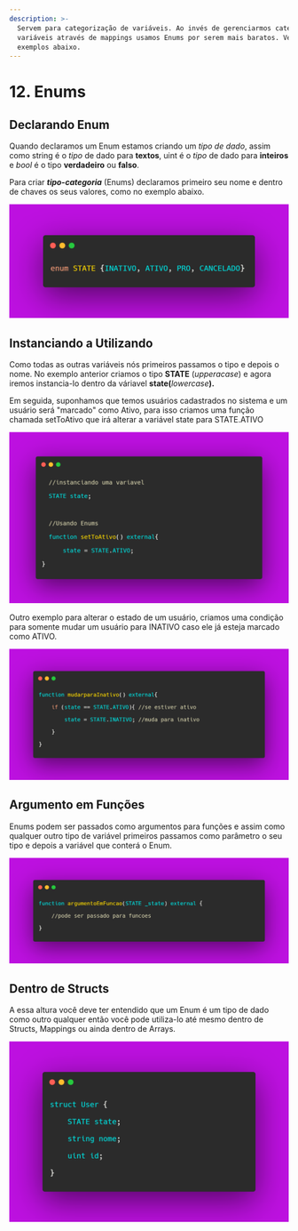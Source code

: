 ```yaml
---
description: >-
  Servem para categorização de variáveis. Ao invés de gerenciarmos categorias de
  variáveis através de mappings usamos Enums por serem mais baratos. Veja alguns
  exemplos abaixo.
---
```


# 12. Enums

## Declarando Enum

Quando declaramos um Enum estamos criando um _tipo de dado_, assim como string é o _tipo_ de dado para **textos**, uint é o _tipo_ de dado para **inteiros** e _bool_ é o tipo **verdadeiro** ou **falso**.

Para criar _**tipo-categoria**_ (Enums) declaramos primeiro seu nome e dentro de chaves os seus valores, como no exemplo abaixo.

![](<../.gitbook/assets/image (25).png>)

## Instanciando a Utilizando

Como todas as outras variáveis nós primeiros passamos o tipo e depois o nome. No exemplo anterior criamos o tipo **STATE** (_upperacase_) e agora iremos instancia-lo dentro da váriavel **state(**_lowercase_**).**

Em seguida, suponhamos que temos usuários cadastrados no sistema e um usuário será "marcado" como Ativo, para isso  criamos uma função chamada setToAtivo que irá alterar a variável state para STATE.ATIVO

![](<../.gitbook/assets/image (45).png>)

Outro exemplo para alterar o estado de um usuário, criamos uma condição para somente mudar um usuário para INATIVO caso ele já esteja marcado como ATIVO.

![](<../.gitbook/assets/image (49).png>)

## Argumento em Funções

Enums podem ser passados como argumentos para funções e assim como qualquer outro tipo de variável primeiros passamos como parâmetro o seu tipo e depois a variável que conterá o Enum.

![](<../.gitbook/assets/image (93).png>)

## Dentro de Structs

A essa altura você deve ter entendido que um Enum é um tipo de dado como outro qualquer então você pode utiliza-lo até mesmo dentro de Structs, Mappings ou ainda dentro de Arrays.

![](<../.gitbook/assets/image (7).png>)
